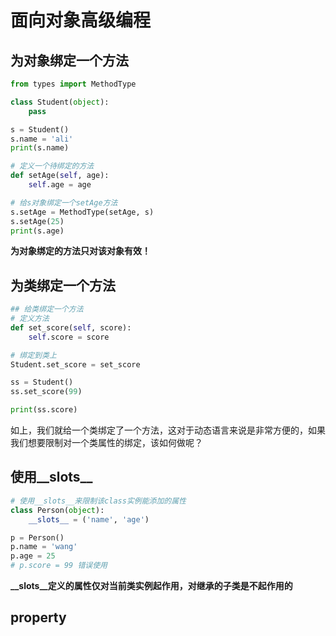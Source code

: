 # 面向对象高级编程
## 为对象绑定一个方法
```python
from types import MethodType

class Student(object):
    pass

s = Student()
s.name = 'ali'
print(s.name)

# 定义一个待绑定的方法
def setAge(self, age):
    self.age = age

# 给s对象绑定一个setAge方法
s.setAge = MethodType(setAge, s)
s.setAge(25)
print(s.age)
```
**为对象绑定的方法只对该对象有效！**
## 为类绑定一个方法
```python
## 给类绑定一个方法
# 定义方法
def set_score(self, score):
    self.score = score

# 绑定到类上
Student.set_score = set_score

ss = Student()
ss.set_score(99)

print(ss.score)
```
如上，我们就给一个类绑定了一个方法，这对于动态语言来说是非常方便的，如果我们想要限制对一个类属性的绑定，该如何做呢？
## 使用__slots__
```python
# 使用__slots__来限制该class实例能添加的属性
class Person(object):
    __slots__ = ('name', 'age')

p = Person()
p.name = 'wang'
p.age = 25
# p.score = 99 错误使用
```
**__slots__定义的属性仅对当前类实例起作用，对继承的子类是不起作用的**
## property
```python

```


